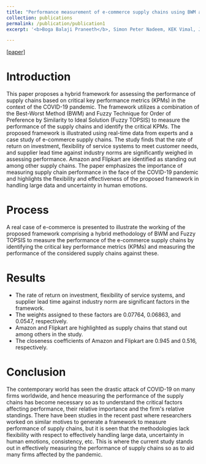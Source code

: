```yaml
---
title: "Performance measurement of e-commerce supply chains using BWM and fuzzy TOPSIS"
collection: publications
permalink: /publication/publication1
excerpt: '<b>Boga Balaji Praneeth</b>, Simon Peter Nadeem, KEK Vimal, Jayakrishna Kandasamy.<br />International Journal of Quality & Reliability Management [2022]'

---
```


[[paper]](https://www.emerald.com/insight/content/doi/10.1108/IJQRM-03-2022-0105/full/html)


Introduction
======

This paper proposes a hybrid framework for assessing the performance of supply chains based on critical key performance metrics (KPMs) in the context of the COVID-19 pandemic. The framework utilizes a combination of the Best-Worst Method (BWM) and Fuzzy Technique for Order of Preference by Similarity to Ideal Solution (Fuzzy TOPSIS) to measure the performance of the supply chains and identify the critical KPMs. The proposed framework is illustrated using real-time data from experts and a case study of e-commerce supply chains. The study finds that the rate of return on investment, flexibility of service systems to meet customer needs, and supplier lead time against industry norms are significantly weighed in assessing performance. Amazon and Flipkart are identified as standing out among other supply chains. The paper emphasizes the importance of measuring supply chain performance in the face of the COVID-19 pandemic and highlights the flexibility and effectiveness of the proposed framework in handling large data and uncertainty in human emotions.


Process
======

A real case of e-commerce is presented to illustrate the working of the proposed framework comprising a hybrid methodology of BWM and Fuzzy TOPSIS to measure the performance of the e-commerce supply chains by identifying the critical key performance metrics (KPMs) and measuring the performance of the considered supply chains against these.

Results
======

* The rate of return on investment, flexibility of service systems, and supplier lead time against industry norm are significant factors in the framework.<br />
* The weights assigned to these factors are 0.07764, 0.06863, and 0.0547, respectively.<br />
* Amazon and Flipkart are highlighted as supply chains that stand out among others in the study.<br />
* The closeness coefficients of Amazon and Flipkart are 0.945 and 0.516, respectively.<br />


Conclusion
======

The contemporary world has seen the drastic attack of COVID-19 on many firms worldwide, and hence measuring the performance of the supply chains has become necessary so as to understand the critical factors affecting performance, their relative importance and the firm's relative standings. There have been studies in the recent past where researchers worked on similar motives to generate a framework to measure performance of supply chains, but it is seen that the methodologies lack flexibility with respect to effectively handling large data, uncertainty in human emotions, consistency, etc. This is where the current study stands out in effectively measuring the performance of supply chains so as to aid many firms affected by the pandemic.


